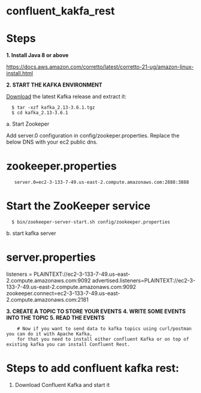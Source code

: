 # confluent_kakfa_rest

Steps
=====
**1. Install Java 8 or above**

https://docs.aws.amazon.com/corretto/latest/corretto-21-ug/amazon-linux-install.html

**2. START THE KAFKA ENVIRONMENT**

 [Download](https://dlcdn.apache.org/kafka/) the latest Kafka release and extract it: 

      $ tar -xzf kafka_2.13-3.6.1.tgz
      $ cd kafka_2.13-3.6.1

   a. Start Zookeper

Add server.0 configuration in config/zookeper.properties. Replace the below DNS with your ec2 public dns.

   zookeeper.properties
   ====================
       server.0=ec2-3-133-7-49.us-east-2.compute.amazonaws.com:2888:3888

   # Start the ZooKeeper service
   
      $ bin/zookeeper-server-start.sh config/zookeeper.properties
   
   b. start kafka server

   server.properties
   =================
   listeners = PLAINTEXT://ec2-3-133-7-49.us-east-2.compute.amazonaws.com:9092
   advertised.listeners=PLAINTEXT://ec2-3-133-7-49.us-east-2.compute.amazonaws.com:9092
   zookeeper.connect=ec2-3-133-7-49.us-east-2.compute.amazonaws.com:2181


**3. CREATE A TOPIC TO STORE YOUR EVENTS**
**4. WRITE SOME EVENTS INTO THE TOPIC**
**5. READ THE EVENTS**


        # Now if you want to send data to kafka topics using curl/postman you can do it with Apache Kafka,
        for that you need to install either confluent Kafka or on top of existing kafka you can install Confluent Rest.


Steps to add confluent kafka rest:
===================================
1. Download Confluent Kafka and start it
